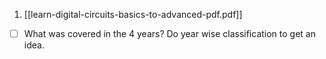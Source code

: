 1. [[learn-digital-circuits-basics-to-advanced-pdf.pdf]]

- [ ] What was covered in the 4 years? Do year wise classification to get an idea.